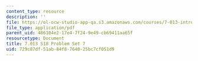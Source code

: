 ```yaml
---
content_type: resource
description: ''
file: https://ol-ocw-studio-app-qa.s3.amazonaws.com/courses/7-013-introductory-biology-spring-2018/729c87df51ab84f8764025bc7cf051d9_MIT7_013s18Pset7Q.pdf
file_type: application/pdf
parent_uid: 486104e2-17e4-7f24-9e49-cb69411aa65f
resourcetype: Document
title: 7.013 S18 Problem Set 7
uid: 729c87df-51ab-84f8-7640-25bc7cf051d9
---
```

